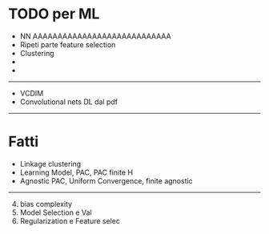 # TODO per ML
* NN AAAAAAAAAAAAAAAAAAAAAAAAAAAA
* Ripeti parte feature selection 
* Clustering
*
*

---

* VCDIM
* Convolutional nets DL dal pdf


---

# Fatti

* Linkage clustering
* Learning Model, PAC, PAC finite H
* Agnostic PAC, Uniform Convergence, finite agnostic
---
4. bias complexity
5. Model Selection e Val
6. Regularization e Feature selec
